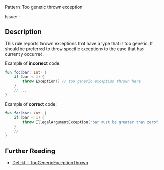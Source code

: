 Pattern: Too generic thrown exception

Issue: -

## Description

This rule reports thrown exceptions that have a type that is too generic. It should be preferred to throw specific exceptions to the case that has currently occurred.

Example of **incorrect** code:

```kotlin
fun foo(bar: Int) {
    if (bar < 1) {
        throw Exception() // too generic exception thrown here
    }
    // ...
}
```

Example of **correct** code:

```kotlin
fun foo(bar: Int) {
    if (bar < 1) {
        throw IllegalArgumentException("bar must be greater than zero")
    }
    // ...
}
```

## Further Reading

* [Detekt - TooGenericExceptionThrown](https://arturbosch.github.io/detekt/exceptions.html#toogenericexceptionthrown)